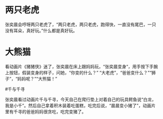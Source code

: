 # 两只老虎

张奕晨会哼呀两只老虎了，“两只老虎，两只老虎，跑得快，一直没有尾巴，一只没有耳朵，真好玩。”什么都是真好玩。

# 大熊猫

看动画片《猪猪侠》迷了，张奕晨在床上跟妈妈玩，“张奕晨变身“，用手按下手腕上按钮，假装变身的样子，问她，“你变的什么？”
“大老虎”，“爸爸变什么？”“狮子”，“妈妈呢？”“大熊猫！”

#千与千寻

张奕晨看过动画片千与千寻，今天自己在爬行垫上对着自己的玩具鳄鱼说“白龙，我是小千”。然后自己拿着积木装着吃蛋糕，吃完后说，“晨晨变小猪了”，动画片里有千寻的爸爸妈妈很贪吃，吃完变猪了。
